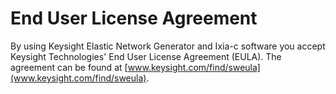 # End User License Agreement

By using Keysight Elastic Network Generator and Ixia-c software you accept Keysight Technologies' End User License Agreement (EULA).  The agreement can be found at [www.keysight.com/find/sweula](www.keysight.com/find/sweula).